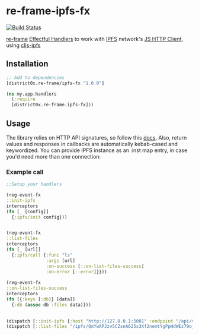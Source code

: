 # re-frame-ipfs-fx

[![Build Status](https://travis-ci.org/district0x/re-frame-ipfs-fx.svg?branch=master)](https://travis-ci.org/district0x/re-frame-ipfs-fx)

[re-frame](https://github.com/Day8/re-frame) [Effectful Handlers](https://github.com/Day8/re-frame/blob/develop/docs/EffectfulHandlers.md) to work with [IPFS](https://ipfs.io/) network's [JS HTTP Client](https://github.com/ipfs/js-ipfs-http-client), using [cljs-ipfs](https://github.com/district0x/cljs-ipfs-native)

## Installation
```clojure
;; Add to dependencies
[district0x.re-frame/ipfs-fx "1.0.0"]
```
```clojure
(ns my.app.handlers
  (:require 
  [district0x.re-frame.ipfs-fx]))
```

## Usage
The library relies on HTTP API signatures, so follow this [docs](https://github.com/ipfs/js-ipfs-api#api), Also, return values and responses in callbacks are automatically kebab-cased and keywordized. You can provide IPFS instance as an :inst map entry, in case you'd need more than one connection:


### Example call
```clojure
;;Setup your handlers

(reg-event-fx
::init-ipfs
interceptors
(fn [_ [config]]
  {:ipfs/init config}))                                                                     


(reg-event-fx
::list-files
interceptors
(fn [_ [url]]
  {:ipfs/call {:func "ls"
               :args [url]
               :on-success [::on-list-files-success]
               :on-error [::error]}}))  
               
(reg-event-fx
::on-list-files-success
interceptors
(fn [{:keys [:db]} [data]]
  {:db (assoc db :files data)}))

    
(dispatch [::init-ipfs {:host "http://127.0.0.1:5001" :endpoint "/api/v0"}])
(dispatch [::list-files "/ipfs/QmYwAPJzv5CZsnA625s3Xf2nemtYgPpHdWEz79ojWnPbdG/"])
```
